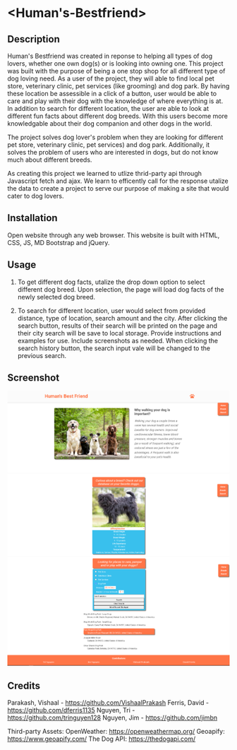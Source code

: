 # <Human's-Bestfriend>

## Description

Human's Bestfriend was created in reponse to helping all types of dog lovers, whether one own dog(s) or is looking into owning one. This project was built with the purpose of being a one stop shop for all different type of dog loving need. As a user of the project, they will able to find local pet store, veterinary clinic, pet services (like grooming) and dog park. By having these location be assessible in a click of a button, user would be able to care and play with their dog with the knowledge of where everything is at. In addition to search for different location, the user are able to look at different fun facts about different dog breeds. With this users become more knowledgable about their dog companion and other dogs in the world.

The project solves dog lover's problem when they are looking for different pet store, veterinary clinic, pet services) and dog park. Additionally, it solves the problem of users who are interested in dogs, but do not know much about different breeds.

As creating this project we learned to utlize thrid-party api through Javascript fetch and ajax. We learn to efficently call for the response utalize the data to create a project to serve our purpose of making a site that would cater to dog lovers.


## Installation

Open website through any web browser. This website is built with HTML, CSS, JS, MD Bootstrap and jQuery.

## Usage

1) To get different dog facts, utalize the drop down option to select different dog breed. Upon selection, the page will load dog facts of the newly selected dog breed.

2) To search for different location, user would select from provided distance, type of location, search amount and the city. After clicking the search button, results of their search will be printed on the page and their city search will be save to local storage.
Provide instructions and examples for use. Include screenshots as needed. When clicking the search history button, the search input vale will be changed to the previous search.

## Screenshot

![alt text](assets\image\screen-shots\Header.png?raw=true)
![alt text](assets\image\screen-shots\DogFacts.png?raw=true)
![alt text](assets\image\screen-shots\LocationSearchAndFooter.png?raw=true)

## Credits

Parakash, Vishaal - https://github.com/VishaalPrakash
Ferris, David - https://github.com/dferris1135
Nguyen, Tri - https://github.com/tringuyen128
Nguyen, Jim - https://github.com/jimbn

Third-party Assets:
OpenWeather: https://openweathermap.org/
Geoapify: https://www.geoapify.com/
The Dog API: https://thedogapi.com/
